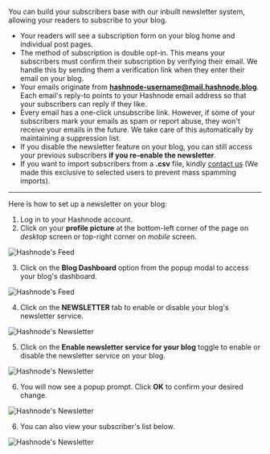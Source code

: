 You can build your subscribers base with our inbuilt newsletter system, allowing your readers to subscribe to your blog.

- Your readers will see a subscription form on your blog home and individual post pages.
- The method of subscription is double opt-in. This means your subscribers must confirm their subscription by verifying their email. We handle this by sending them a verification link when they enter their email on your blog.
- Your emails originate from **[hashnode-username@mail.hashnode.blog](mailto:hashnode-username@mail.hashnode.blog)**. Each email's reply-to points to your Hashnode email address so that your subscribers can reply if they like.
- Every email has a one-click unsubscribe link. However, if some of your subscribers mark your emails as spam or report abuse, they won't receive your emails in the future. We take care of this automatically by maintaining a suppression list.
- If you disable the newsletter feature on your blog, you can still access your previous subscribers **if you re-enable the newsletter**.
- If you want to import subscribers from a **.csv** file, kindly [contact us](mailto:hello@hashnode.com) (We made this exclusive to selected users to prevent mass spamming imports).

---

Here is how to set up a newsletter on your blog:

1.  Log in to your Hashnode account.
2.  Click on your **profile picture** at the bottom-left corner of the page on _desktop_ screen or top-right corner on _mobile_ screen.

![Hashnode's Feed](https://cdn.hashnode.com/res/hashnode/image/upload/v1616492775188/7u9FsH_We.png?auto=compress)

3.  Click on the **Blog Dashboard** option from the popup modal to access your blog's dashboard.

![Hashnode's Feed](https://cdn.hashnode.com/res/hashnode/image/upload/v1616495148429/anxbO8ZqM.png?auto=compress)

4.  Click on the **NEWSLETTER** tab to enable or disable your blog's newsletter service.

![Hashnode's Newsletter](https://cdn.hashnode.com/res/hashnode/image/upload/v1616575695309/WVPTG6N_a.png?auto=compress)

5.  Click on the **Enable newsletter service for your blog** toggle to enable or disable the newsletter service on your blog.

![Hashnode's Newsletter](https://cdn.hashnode.com/res/hashnode/image/upload/v1616575803579/iw1CExR8H.png?auto=compress)

6.  You will now see a popup prompt. Click **OK** to confirm your desired change.

![Hashnode's Newsletter](https://cdn.hashnode.com/res/hashnode/image/upload/v1616575870790/km79bclFm.png?auto=compress)

6.  You can also view your subscriber's list below.

![Hashnode's Newsletter](https://cdn.hashnode.com/res/hashnode/image/upload/v1611051312684/_p_JgTzUm.png?auto=compress)
